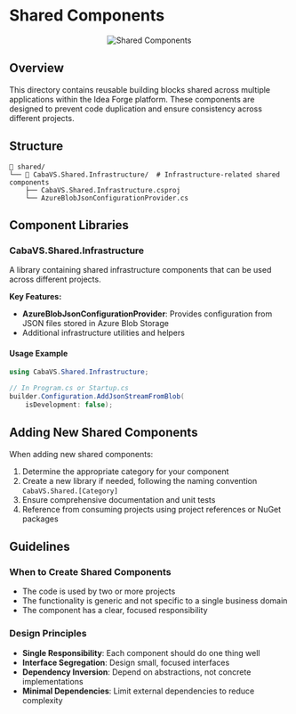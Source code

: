 ﻿# Shared Components

<div align="center">

![Shared Components](https://img.shields.io/badge/Shared-Components-green?style=for-the-badge&logo=dotnet)

</div>

## Overview

This directory contains reusable building blocks shared across multiple applications within the Idea Forge platform. These components are designed to prevent code duplication and ensure consistency across different projects.

## Structure

```
📁 shared/
└── 📁 CabaVS.Shared.Infrastructure/  # Infrastructure-related shared components
    ├── CabaVS.Shared.Infrastructure.csproj
    └── AzureBlobJsonConfigurationProvider.cs
```

## Component Libraries

### CabaVS.Shared.Infrastructure

A library containing shared infrastructure components that can be used across different projects.

**Key Features:**

- **AzureBlobJsonConfigurationProvider**: Provides configuration from JSON files stored in Azure Blob Storage
- Additional infrastructure utilities and helpers

#### Usage Example

```csharp
using CabaVS.Shared.Infrastructure;

// In Program.cs or Startup.cs
builder.Configuration.AddJsonStreamFromBlob(
    isDevelopment: false);
```

## Adding New Shared Components

When adding new shared components:

1. Determine the appropriate category for your component
2. Create a new library if needed, following the naming convention `CabaVS.Shared.[Category]`
3. Ensure comprehensive documentation and unit tests
4. Reference from consuming projects using project references or NuGet packages

## Guidelines

### When to Create Shared Components

- The code is used by two or more projects
- The functionality is generic and not specific to a single business domain
- The component has a clear, focused responsibility

### Design Principles

- **Single Responsibility**: Each component should do one thing well
- **Interface Segregation**: Design small, focused interfaces
- **Dependency Inversion**: Depend on abstractions, not concrete implementations
- **Minimal Dependencies**: Limit external dependencies to reduce complexity
